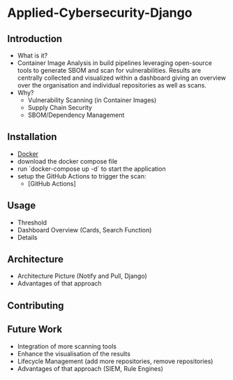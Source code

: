 # Applied-Cybersecurity-Django

## Introduction
- What is it?
- Container Image Analysis in build pipelines leveraging open-source tools to generate SBOM and scan for vulnerabilities. Results are centrally collected and visualized within a dashboard giving an overview over the organisation and individual repositories as well as scans.
- Why?
    - Vulnerability Scanning (in Container Images)
    - Supply Chain Security
    - SBOM/Dependency Management

## Installation
- [Docker](https://www.docker.com/)
- download the docker compose file
- run ´docker-compose up -d´ to start the application
- setup the GitHub Actions to trigger the scan:
    - [GitHub Actions]

## Usage
- Threshold
- Dashboard Overview (Cards, Search Function)
- Details


## Architecture
- Architecture Picture (Notify and Pull, Django)
- Advantages of that approach

## Contributing

## Future Work
- Integration of more scanning tools
- Enhance the visualisation of the results
- Lifecycle Management (add more repositories, remove repositories)
- Advantages of that approach (SIEM, Rule Engines)
